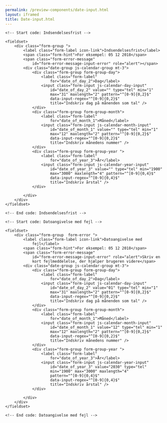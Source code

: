 ```yaml
--- 
permalink: /preview-components/date-input.html
layout: iframed 
title: Date-input.html
---
```

<div class="container">

    <!-- Start code: Indsendelsesfrist -->

    <fieldset>
        <div class="form-group ">
            <label class="form-label icon-link">Indsendelsesfrist</label>
            <span class="form-hint">For eksempel: 05 12 2018</span>
            <span class="form-error-message"
                id="form-error-message-input-error" role="alert"></span>
            <div class="date-group js-calendar-group mt-3">
                <div class="form-group form-group-day">
                    <label class="form-label"
                        for="date_of_day_2">Dag</label>
                    <input class="form-input js-calendar-day-input"
                        id="date_of_day_2" value="" type="tel" min="1"
                        max="31" maxlength="2" pattern="^[0-9]{0,2}$"
                        data-input-regex="^[0-9]{0,2}$"
                        title="Indskriv dag på månenden som tal" />
                </div>
                <div class="form-group form-group-month">
                    <label class="form-label"
                        for="date_of_month_1">Måned</label>
                    <input class="form-input js-calendar-month-input"
                        id="date_of_month_1" value="" type="tel" min="1"
                        max="12" maxlength="2" pattern="^[0-9]{0,2}$"
                        data-input-regex="^[0-9]{0,2}$"
                        title="Indskriv månedens nummer" />
                </div>
                <div class="form-group form-group-year ">
                    <label class="form-label"
                        for="date_of_year_3">År</label>
                    <input class="form-input js-calendar-year-input"
                        id="date_of_year_3" value="" type="tel" min="1900"
                        max="3000" maxlength="4" pattern="^[0-9]{0,4}$"
                        data-input-regex="^[0-9]{0,4}$"
                        title="Indskriv årstal" />
                </div>

            </div>
        </div>
    </fieldset>

    <!-- End code: Indsendelsesfrist -->

    <!-- Start code: Datoangivelse med fejl -->

    <fieldset>
        <div class="form-group  form-error ">
            <label class="form-label icon-link">Datoangivelse med
                fejl</label>
            <span class="form-hint">For eksempel: 05 12 2018</span>
            <span class="form-error-message"
                id="form-error-message-input-error" role="alert">Skriv en
                kort fejlmeddelelse, der hjælper brugeren videre</span>
            <div class="date-group js-calendar-group mt-3">
                <div class="form-group form-group-day">
                    <label class="form-label"
                        for="date_of_day_2">Dag</label>
                    <input class="form-input js-calendar-day-input"
                        id="date_of_day_2" value="01" type="tel" min="1"
                        max="31" maxlength="2" pattern="^[0-9]{0,2}$"
                        data-input-regex="^[0-9]{0,2}$"
                        title="Indskriv dag på månenden som tal" />
                </div>
                <div class="form-group form-group-month">
                    <label class="form-label"
                        for="date_of_month_1">Måned</label>
                    <input class="form-input js-calendar-month-input"
                        id="date_of_month_1" value="12" type="tel" min="1"
                        max="12" maxlength="2" pattern="^[0-9]{0,2}$"
                        data-input-regex="^[0-9]{0,2}$"
                        title="Indskriv månedens nummer" />
                </div>
                <div class="form-group form-group-year ">
                    <label class="form-label"
                        for="date_of_year_3">År</label>
                    <input class="form-input js-calendar-year-input"
                        id="date_of_year_3" value="2030" type="tel"
                        min="1900" max="3000" maxlength="4"
                        pattern="^[0-9]{0,4}$"
                        data-input-regex="^[0-9]{0,4}$"
                        title="Indskriv årstal" />
                </div>

            </div>
        </div>
    </fieldset>

    <!-- End code: Datoangivelse med fejl -->

</div>